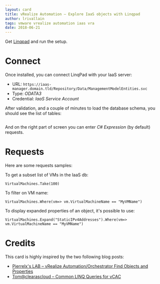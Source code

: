 ```yaml
---
layout: card
title: vRealize Automation – Explore IaaS objects with Linqpad
author: lrivallain
tags: vmware vrealize automation iaas vra
date: 2018-06-21
---
```


Get [Linqpad](https://www.linqpad.net/) and run the setup.

# Connect

Once installed, you can connect LinqPad with your IaaS server:
* URL: `https://iaas-manager.domain.tld/Repository/Data/ManagementModelEntities.svc`
* Type: *ODATA3*
* Credential: *IaaS Service Account*

After validation, and a couple of minutes to load the database schema, you should see the list of tables:

![]()

And on the right part of screen you can enter *C# Expression* (by default) requests.

# Requests

Here are some requests samples:

To get a subset list of VMs in the IaaS db:
```
VirtualMachines.Take(100)
```

To filter on VM name:
```
VirtualMachines.Where(vm=> vm.VirtualMachineName == "MyVMName")
```

To display expanded properties of an object, it's possible to use:
```
VirtualMachines.Expand("StaticIPv4Addresses").Where(vm=> vm.VirtualMachineName == "MyVMName")
```

# Credits

This card is highly inspired by the two following blog posts:
* [Pierrelx's LAB – vRealize Automation/Orchestrator Find Objects and Properties](http://pierrelx.com/vrealize-automationorchestrator-find-objects-and-properties)
* [Tom@clearascloud – Common LINQ Queries for vCAC](https://clearascloud.com/2013/01/20/common-linq-queries-for-vcac/)
